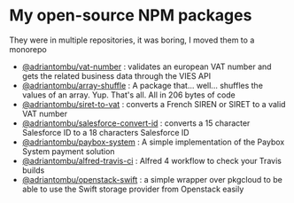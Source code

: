 # My open-source NPM packages

They were in multiple repositories, it was boring, I moved them to a monorepo

- [@adriantombu/vat-number](https://www.npmjs.com/package/@adriantombu/vat-number) : validates an european VAT number and gets the related business data through the VIES API
- [@adriantombu/array-shuffle](https://www.npmjs.com/package/@adriantombu/array-shuffle) : A package that... well... shuffles the values of an array. Yup. That's all. All in 206 bytes of code
- [@adriantombu/siret-to-vat](https://www.npmjs.com/package/@adriantombu/siret-to-vat) : converts a French SIREN or SIRET to a valid VAT number
- [@adriantombu/salesforce-convert-id](https://www.npmjs.com/package/@adriantombu/salesforce-convert-id) : converts a 15 character Salesforce ID to a 18 characters Salesforce ID
- [@adriantombu/paybox-system](https://www.npmjs.com/package/@adriantombu/paybox-system) : A simple implementation of the Paybox System payment solution
- [@adriantombu/alfred-travis-ci](https://www.npmjs.com/package/@adriantombu/alfred-travis-ci) : Alfred 4 workflow to check your Travis builds
- [@adriantombu/openstack-swift](https://www.npmjs.com/package/@adriantombu/openstack-swift) : a simple wrapper over pkgcloud to be able to use the Swift storage provider from Openstack easily
